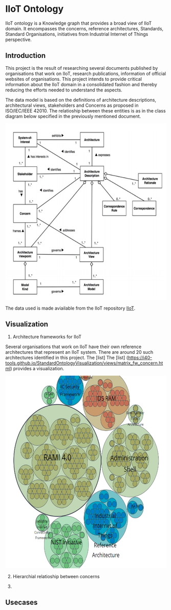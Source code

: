 # IIoT Ontology
IIoT ontology is a Knowledge graph that provides a broad view of IIoT domain. It encompasses the concerns, reference architectures, Standards, Standard Organisations, initiatives from Industrial Internet of Things perspective. 

## Introduction
This project is the result of researching several documents published by organisations that work on IIoT, research publications, information of official websites of organisations. This project intends to provide critical information about the IIoT domain in a consolidated fashion and thereby reducing the efforts needed to understand the aspects.

The data model is based on the definitions of architecture descriptions, architectural views, stakeholders and Concerns as proposed in ISO/IEC/IEEE 42010. The relatioship between these entities is as in the class diagram below specified in the previously mentioned document.

<p align="center">
<img src="https://github.com/PriyankaNanjappa/IIoT/blob/master/docs/static/images/ArchitecturalDescription.png" alt="Architectural Description" width="600" height="550"/>

The data used is made aviailable from the IIoT repository [IIoT](https://github.com/PriyankaNanjappa/IIoT).


## Visualization
1. Architecture frameworks for IIoT

Several organisations that work on IIoT have their own reference architectures that represent an IIoT system.
There are around 20 such architectures identified in this project. The [list] The [list] (https://i40-tools.github.io/StandardOntologyVisualization/views/matrix_fw_concern.html) provides a visualization. 

<p align="center">
<img src="https://github.com/PriyankaNanjappa/IIoT/blob/master/docs/static/images/referencearchitectures.png" alt="Reference architectures" width="600" height="600"/>

</p>



2. Hierarchial relatioship between concerns 





3. 


## Usecases
